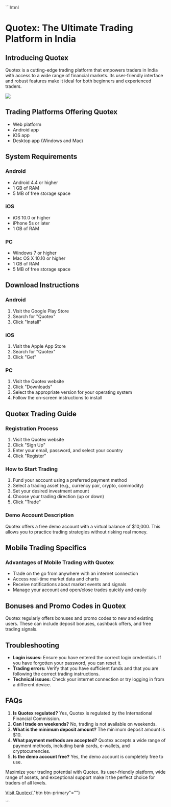 \`\`\`html

# Quotex: The Ultimate Trading Platform in India

## Introducing Quotex

Quotex is a cutting-edge trading platform that empowers traders in India
with access to a wide range of financial markets. Its user-friendly
interface and robust features make it ideal for both beginners and
experienced traders.

[![](https://static.quotex.io/files/5_en/300_250.jpg)](https://traff.sbs/brokerqxsignupf)

## Trading Platforms Offering Quotex

-   Web platform
-   Android app
-   iOS app
-   Desktop app (Windows and Mac)

## System Requirements

### Android

-   Android 4.4 or higher
-   1 GB of RAM
-   5 MB of free storage space

### iOS

-   iOS 10.0 or higher
-   iPhone 5s or later
-   1 GB of RAM

### PC

-   Windows 7 or higher
-   Mac OS X 10.10 or higher
-   1 GB of RAM
-   5 MB of free storage space

## Download Instructions

### Android

1.  Visit the Google Play Store
2.  Search for "Quotex"
3.  Click "Install"

### iOS

1.  Visit the Apple App Store
2.  Search for "Quotex"
3.  Click "Get"

### PC

1.  Visit the Quotex website
2.  Click "Downloads"
3.  Select the appropriate version for your operating system
4.  Follow the on-screen instructions to install

## Quotex Trading Guide

### Registration Process

1.  Visit the Quotex website
2.  Click "Sign Up"
3.  Enter your email, password, and select your country
4.  Click "Register"

### How to Start Trading

1.  Fund your account using a preferred payment method
2.  Select a trading asset (e.g., currency pair, crypto, commodity)
3.  Set your desired investment amount
4.  Choose your trading direction (up or down)
5.  Click "Trade"

### Demo Account Description

Quotex offers a free demo account with a virtual balance of \$10,000.
This allows you to practice trading strategies without risking real
money.

## Mobile Trading Specifics

### Advantages of Mobile Trading with Quotex

-   Trade on the go from anywhere with an internet connection
-   Access real-time market data and charts
-   Receive notifications about market events and signals
-   Manage your account and open/close trades quickly and easily

## Bonuses and Promo Codes in Quotex

Quotex regularly offers bonuses and promo codes to new and existing
users. These can include deposit bonuses, cashback offers, and free
trading signals.

## Troubleshooting

-   **Login issues:** Ensure you have entered the correct login
    credentials. If you have forgotten your password, you can reset it.
-   **Trading errors:** Verify that you have sufficient funds and that
    you are following the correct trading instructions.
-   **Technical issues:** Check your internet connection or try logging
    in from a different device.

## FAQs

1.  **Is Quotex regulated?** Yes, Quotex is regulated by the
    International Financial Commission.
2.  **Can I trade on weekends?** No, trading is not available on
    weekends.
3.  **What is the minimum deposit amount?** The minimum deposit amount
    is \$10.
4.  **What payment methods are accepted?** Quotex accepts a wide range
    of payment methods, including bank cards, e-wallets, and
    cryptocurrencies.
5.  **Is the demo account free?** Yes, the demo account is completely
    free to use.

Maximize your trading potential with Quotex. Its user-friendly platform,
wide range of assets, and exceptional support make it the perfect choice
for traders of all levels.

[Visit Quotex](\%22https://traff.sbs/quotexonelink\%22){."btn
btn-primary"=""}

\`\`\`

